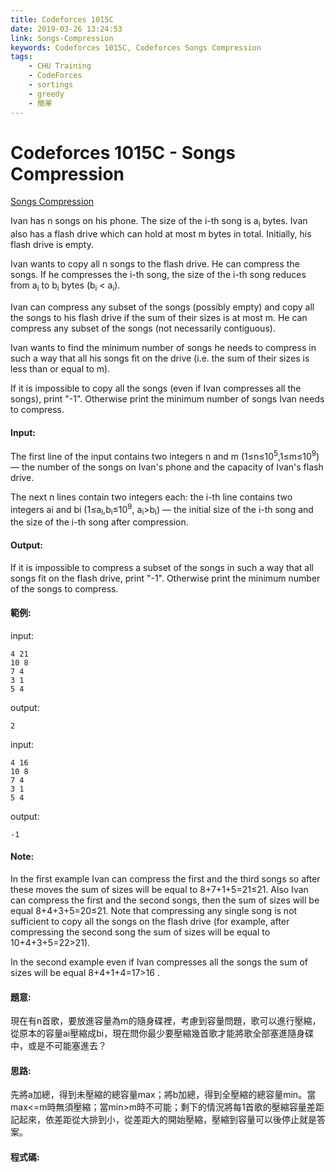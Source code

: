 ```yaml
---
title: Codeforces 1015C
date: 2019-03-26 13:24:53
link: Songs-Compression
keywords: Codeforces 1015C, Codeforces Songs Compression
tags:
    - CHU Training
    - CodeForces
    - sortings
    - greedy
    - 簡單
---
```

# Codeforces 1015C - Songs Compression
[Songs Compression](https://codeforces.com/problemset/problem/1015/C)

Ivan has n songs on his phone. The size of the i-th song is a<sub>i</sub> bytes. Ivan also has a flash drive which can hold at most m bytes in total. Initially, his flash drive is empty.
<!-- more -->
Ivan wants to copy all n songs to the flash drive. He can compress the songs. If he compresses the i-th song, the size of the i-th song reduces from a<sub>i</sub> to b<sub>i</sub> bytes (b<sub>i</sub> < a<sub>i</sub>).

Ivan can compress any subset of the songs (possibly empty) and copy all the songs to his flash drive if the sum of their sizes is at most m. He can compress any subset of the songs (not necessarily contiguous).

Ivan wants to find the minimum number of songs he needs to compress in such a way that all his songs fit on the drive (i.e. the sum of their sizes is less than or equal to m).

If it is impossible to copy all the songs (even if Ivan compresses all the songs), print "-1". Otherwise print the minimum number of songs Ivan needs to compress.

#### Input:
The first line of the input contains two integers n and m (1≤n≤10<sup>5</sup>,1≤m≤10<sup>9</sup>) — the number of the songs on Ivan's phone and the capacity of Ivan's flash drive.

The next n lines contain two integers each: the i-th line contains two integers ai and bi (1≤a<sub>i</sub>,b<sub>i</sub>≤10<sup>9</sup>, a<sub>i</sub>>b<sub>i</sub>) — the initial size of the i-th song and the size of the i-th song after compression.

#### Output:
If it is impossible to compress a subset of the songs in such a way that all songs fit on the flash drive, print "-1". Otherwise print the minimum number of the songs to compress.

#### 範例:
input:
```
4 21
10 8
7 4
3 1
5 4
```
output:
```
2
```
input:
```
4 16
10 8
7 4
3 1
5 4
```
output:
```
-1
```

#### Note:
In the first example Ivan can compress the first and the third songs so after these moves the sum of sizes will be equal to 8+7+1+5=21≤21. Also Ivan can compress the first and the second songs, then the sum of sizes will be equal 8+4+3+5=20≤21. Note that compressing any single song is not sufficient to copy all the songs on the flash drive (for example, after compressing the second song the sum of sizes will be equal to 10+4+3+5=22>21).

In the second example even if Ivan compresses all the songs the sum of sizes will be equal 8+4+1+4=17>16
.
#### 題意:
現在有n首歌，要放進容量為m的隨身碟裡，考慮到容量問題，歌可以進行壓縮，從原本的容量ai壓縮成bi，現在問你最少要壓縮幾首歌才能將歌全部塞進隨身碟中，或是不可能塞進去？

#### 思路:
先將a加總，得到未壓縮的總容量max；將b加總，得到全壓縮的總容量min。當max<=m時無須壓縮；當min>m時不可能；剩下的情況將每1首歌的壓縮容量差距記起來，依差距從大排到小，從差距大的開始壓縮，壓縮到容量可以後停止就是答案。

#### 程式碼:
<script src="https://gist.github.com/Daviswww/d228c2a19a77b9da421e25e87cd3e3d9.js"></script>

